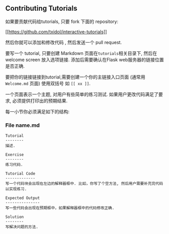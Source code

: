 ﻿Contributing Tutorials
----------------------

如果要贡献代码给tutorials, 只要 fork 下面的 repository:

[[https://github.com/txidol/interactive-tutorials]]

然后你就可以添加和修改代码 , 然后发送一个 pull request.

要写一个 tutorial, 只要创建 Markdown 页面在`tutorials`相关目录下, 然后在 welcome screen 放入选项链接. 添加后需要确认在Flask web服务器的链接位置是否正确.

要把你的链接链接到tutorial,需要创建一个你的主链接入口页面 (通常用 `Welcome.md` 页面) 使用双括号 如 `[[ xx ]]`.

一个页面表示一个主题, 对用户有些简单的练习测试. 如果用户更改代码满足了要求, 必须提供打印出的预期结果.

每一小节你必须满足如下的结构:

### File name.md

    Tutorial
    --------
    描述.

    Exercise
    --------
    练习代码.

    Tutorial Code
    -------------
    写一个代码块会出现在左边的解释器框中. 比如，你写了个空方法, 然后用户需要补充完代码以实现练习.

    Expected Output
    ---------------
    写一些代码会出现在预期框中，如果解释器框中的代码修改正确.

    Solution
    --------
    写解决问题的方法.

